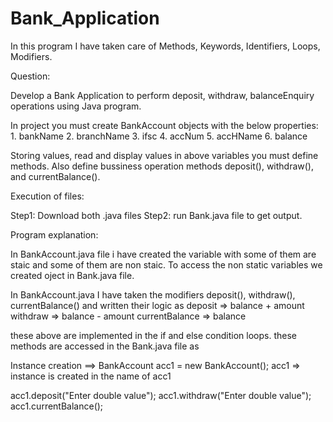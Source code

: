 # Bank_Application
In this program I have taken care of Methods, Keywords, Identifiers, Loops, Modifiers.


Question:


Develop a Bank Application to perform deposit, withdraw, balanceEnquiry operations using Java program.

In project you must create BankAccount objects with the below properties:
	1. bankName
	2. branchName
	3. ifsc
	4. accNum
	5. accHName
	6. balance

Storing values, read and display values in above variables you must define methods. Also define bussiness operation methods deposit(), withdraw(), and currentBalance().

Execution of files:

Step1: Download both .java files
Step2: run Bank.java file to get output.

Program explanation:

In BankAccount.java file i have created the variable with some of them are staic and some of them are non staic.
To access the non static variables we created oject in Bank.java file.

In BankAccount.java I have taken the modifiers deposit(), withdraw(), currentBalance() and written their logic as
deposit         => balance + amount
withdraw        => balance - amount
currentBalance  => balance

these above are implemented in the if and else condition loops.
these methods are accessed in the Bank.java file as

Instance creation ==> BankAccount acc1 = new BankAccount();
acc1 => instance is created in the name of acc1 

acc1.deposit("Enter double value");
acc1.withdraw("Enter double value");
acc1.currentBalance();







